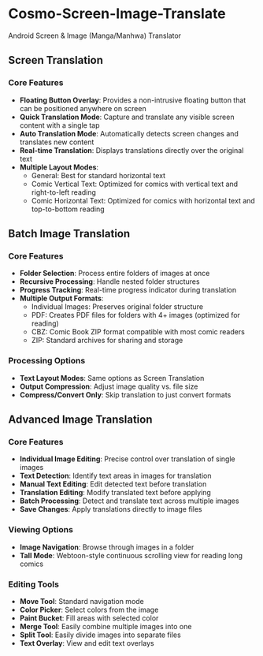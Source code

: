# Cosmo-Screen-Image-Translate
Android Screen &amp; Image (Manga/Manhwa) Translator

## Screen Translation

### Core Features
- **Floating Button Overlay**: Provides a non-intrusive floating button that can be positioned anywhere on screen
- **Quick Translation Mode**: Capture and translate any visible screen content with a single tap
- **Auto Translation Mode**: Automatically detects screen changes and translates new content
- **Real-time Translation**: Displays translations directly over the original text
- **Multiple Layout Modes**:
  - General: Best for standard horizontal text
  - Comic Vertical Text: Optimized for comics with vertical text and right-to-left reading
  - Comic Horizontal Text: Optimized for comics with horizontal text and top-to-bottom reading

## Batch Image Translation

### Core Features
- **Folder Selection**: Process entire folders of images at once
- **Recursive Processing**: Handle nested folder structures
- **Progress Tracking**: Real-time progress indicator during translation
- **Multiple Output Formats**:
  - Individual Images: Preserves original folder structure
  - PDF: Creates PDF files for folders with 4+ images (optimized for reading)
  - CBZ: Comic Book ZIP format compatible with most comic readers
  - ZIP: Standard archives for sharing and storage

### Processing Options
- **Text Layout Modes**: Same options as Screen Translation
- **Output Compression**: Adjust image quality vs. file size
- **Compress/Convert Only**: Skip translation to just convert formats

## Advanced Image Translation

### Core Features
- **Individual Image Editing**: Precise control over translation of single images
- **Text Detection**: Identify text areas in images for translation
- **Manual Text Editing**: Edit detected text before translation
- **Translation Editing**: Modify translated text before applying
- **Batch Processing**: Detect and translate text across multiple images
- **Save Changes**: Apply translations directly to image files

### Viewing Options
- **Image Navigation**: Browse through images in a folder
- **Tall Mode**: Webtoon-style continuous scrolling view for reading long comics

### Editing Tools
- **Move Tool**: Standard navigation mode
- **Color Picker**: Select colors from the image
- **Paint Bucket**: Fill areas with selected color
- **Merge Tool**: Easily combine multiple images into one
- **Split Tool**: Easily divide images into separate files
- **Text Overlay**: View and edit text overlays
